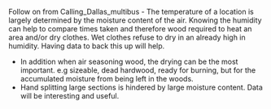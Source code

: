 Follow on from Calling_Dallas_multibus - The temperature of a location is largely determined by the moisture content of the air. 
Knowing the humidity can help to compare times taken and therefore wood required to heat an area and/or dry clothes. 
Wet clothes refuse to dry in an already high in humidity. Having data to back this up will help.
- In addition when air seasoning wood, the drying can be the most important. e.g sizeable, dead hardwood, ready for burning, but for the accumulated moisture from being left in the woods.
- Hand splitting large sections is hindered by large moisture content. Data will be interesting and useful.
